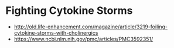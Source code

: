 # Fighting Cytokine Storms
- http://old.life-enhancement.com/magazine/article/3219-foiling-cytokine-storms-with-cholinergics
- https://www.ncbi.nlm.nih.gov/pmc/articles/PMC3592351/
